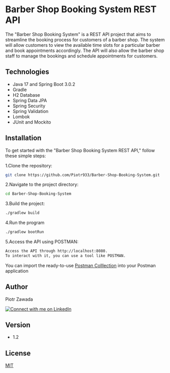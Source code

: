 # Barber Shop Booking System REST API

The "Barber Shop Booking System" is a REST API project that aims to streamline the booking process for customers of a barber shop. The system will allow customers to view the available time slots for a particular barber and book appointments accordingly. The API will also allow the barber shop staff to manage the bookings and schedule appointments for customers.


## Technologies

* Java 17 and Spring Boot 3.0.2
* Gradle
* H2 Database
* Spring Data JPA
* Spring Security 
* Spring Validation
* Lombok
* JUnit and Mockito


## Installation
To get started with the "Barber Shop Booking System REST API," follow these simple steps:

1.Clone the repository:
```bash
git clone https://github.com/Piotr933/Barber-Shop-Booking-System.git
```

2.Navigate to the project directory:
```bash
cd Barber-Shop-Booking-System
```
3.Build the project: 
```bash
./gradlew build
```
4.Run the program 
```bash
./gradlew bootRun
```
5.Access the API using POSTMAN:

```bash
Access the API through http://localhost:8080. 
To interact with it, you can use a tool like POSTMAN. 
```

You can import the ready-to-use [Postman Colllection](https://github.com/Piotr933/Barber-Shop-Booking-System/tree/documentation/postman) into your Postman application

## Author
Piotr Zawada

[![Connect with me on LinkedIn](https://img.shields.io/badge/LinkedIn-Connect-blue?style=for-the-badge&logo=linkedin)](https://www.linkedin.com/in/piotr-zawada-728b21120/)

## Version 
* 1.2 

## License
[MIT](https://choosealicense.com/licenses/mit/)





